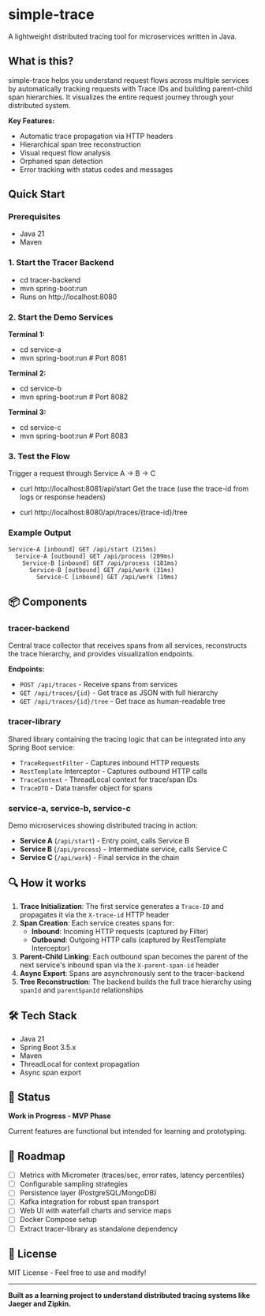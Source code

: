 # simple-trace

A lightweight distributed tracing tool for microservices written in Java.

## What is this?

simple-trace helps you understand request flows across multiple services by automatically tracking requests with Trace IDs and building parent-child span hierarchies. It visualizes the entire request journey through your distributed system.

**Key Features:**
- Automatic trace propagation via HTTP headers
- Hierarchical span tree reconstruction
- Visual request flow analysis
- Orphaned span detection
- Error tracking with status codes and messages

## Quick Start

### Prerequisites
- Java 21
- Maven

### 1. Start the Tracer Backend
- cd tracer-backend
- mvn spring-boot:run
- Runs on http://localhost:8080

### 2. Start the Demo Services
**Terminal 1:**
- cd service-a
- mvn spring-boot:run # Port 8081

**Terminal 2:**
- cd service-b
- mvn spring-boot:run # Port 8082

**Terminal 3:**

- cd service-c
- mvn spring-boot:run # Port 8083

### 3. Test the Flow
Trigger a request through Service A → B → C

- curl http://localhost:8081/api/start
Get the trace (use the trace-id from logs or response headers)

- curl http://localhost:8080/api/traces/{trace-id}/tree

### Example Output
```
Service-A [inbound] GET /api/start (215ms)
  Service-A [outbound] GET /api/process (209ms)
    Service-B [inbound] GET /api/process (181ms)
      Service-B [outbound] GET /api/work (31ms)
        Service-C [inbound] GET /api/work (19ms)
```

## 📦 Components

### tracer-backend
Central trace collector that receives spans from all services, reconstructs the trace hierarchy, and provides visualization endpoints.

**Endpoints:**
- `POST /api/traces` - Receive spans from services
- `GET /api/traces/{id}` - Get trace as JSON with full hierarchy
- `GET /api/traces/{id}/tree` - Get trace as human-readable tree

### tracer-library
Shared library containing the tracing logic that can be integrated into any Spring Boot service:
- `TraceRequestFilter` - Captures inbound HTTP requests
- `RestTemplate` Interceptor - Captures outbound HTTP calls
- `TraceContext` - ThreadLocal context for trace/span IDs
- `TraceDTO` - Data transfer object for spans

### service-a, service-b, service-c
Demo microservices showing distributed tracing in action:
- **Service A** (`/api/start`) - Entry point, calls Service B
- **Service B** (`/api/process`) - Intermediate service, calls Service C
- **Service C** (`/api/work`) - Final service in the chain

## 🔍 How it works

1. **Trace Initialization**: The first service generates a `Trace-ID` and propagates it via the `X-trace-id` HTTP header
2. **Span Creation**: Each service creates spans for:
    - **Inbound**: Incoming HTTP requests (captured by Filter)
    - **Outbound**: Outgoing HTTP calls (captured by RestTemplate Interceptor)
3. **Parent-Child Linking**: Each outbound span becomes the parent of the next service's inbound span via the `X-parent-span-id` header
4. **Async Export**: Spans are asynchronously sent to the tracer-backend
5. **Tree Reconstruction**: The backend builds the full trace hierarchy using `spanId` and `parentSpanId` relationships

## 🛠️ Tech Stack

- Java 21
- Spring Boot 3.5.x
- Maven
- ThreadLocal for context propagation
- Async span export

## 🚧 Status

**Work in Progress - MVP Phase**

Current features are functional but intended for learning and prototyping.

## 📝 Roadmap

- [ ] Metrics with Micrometer (traces/sec, error rates, latency percentiles)
- [ ] Configurable sampling strategies
- [ ] Persistence layer (PostgreSQL/MongoDB)
- [ ] Kafka integration for robust span transport
- [ ] Web UI with waterfall charts and service maps
- [ ] Docker Compose setup
- [ ] Extract tracer-library as standalone dependency

## 📄 License

MIT License - Feel free to use and modify!

---

**Built as a learning project to understand distributed tracing systems like Jaeger and Zipkin.**
